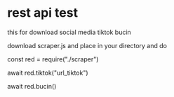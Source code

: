 # rest api test
this for download social media
tiktok
bucin


download scraper.js and place in your directory
and do

const red = require("./scraper")

await red.tiktok("url_tiktok")

await red.bucin()
